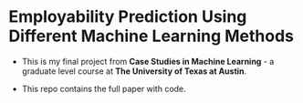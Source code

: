 # Employability Prediction Using Different Machine Learning Methods

- This is my final project from __Case Studies in Machine Learning__ - a graduate level course at __The University of Texas at Austin__.

- This repo contains the full paper with code.